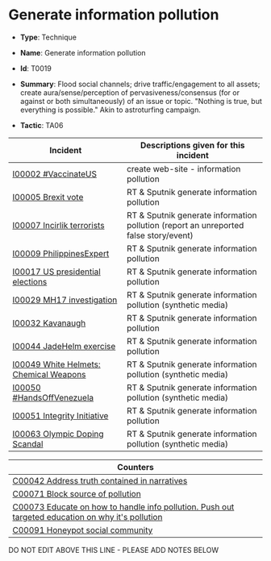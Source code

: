# Generate information pollution

* **Type**: Technique

* **Name**: Generate information pollution

* **Id**: T0019

* **Summary**: Flood social channels; drive traffic/engagement to all assets; create aura/sense/perception of pervasiveness/consensus (for or against or both simultaneously) of an issue or topic. "Nothing is true, but everything is possible." Akin to astroturfing campaign.

* **Tactic**: TA06


| Incident | Descriptions given for this incident |
| -------- | -------------------- |
| [I00002 #VaccinateUS](../incidents/I00002.md) | create web-site - information pollution |
| [I00005 Brexit vote](../incidents/I00005.md) | RT & Sputnik generate information pollution |
| [I00007 Incirlik terrorists](../incidents/I00007.md) | RT & Sputnik generate information pollution (report an unreported false story/event) |
| [I00009 PhilippinesExpert](../incidents/I00009.md) | RT & Sputnik generate information pollution  |
| [I00017 US presidential elections](../incidents/I00017.md) | RT & Sputnik generate information pollution |
| [I00029 MH17 investigation](../incidents/I00029.md) | RT & Sputnik generate information pollution (synthetic media) |
| [I00032 Kavanaugh](../incidents/I00032.md) | RT & Sputnik generate information pollution |
| [I00044 JadeHelm exercise](../incidents/I00044.md) | RT & Sputnik generate information pollution |
| [I00049 White Helmets: Chemical Weapons](../incidents/I00049.md) | RT & Sputnik generate information pollution (synthetic media) |
| [I00050 #HandsOffVenezuela](../incidents/I00050.md) | RT & Sputnik generate information pollution (synthetic media) |
| [I00051 Integrity Initiative](../incidents/I00051.md) | RT & Sputnik generate information pollution |
| [I00063 Olympic Doping Scandal](../incidents/I00063.md) | RT & Sputnik generate information pollution (synthetic media) |



| Counters |
| -------- |
| [C00042 Address truth contained in narratives](../counters/C00042.md) |
| [C00071 Block source of pollution](../counters/C00071.md) |
| [C00073 Educate on how to handle info pollution. Push out targeted education on why it's pollution](../counters/C00073.md) |
| [C00091 Honeypot social community](../counters/C00091.md) |


DO NOT EDIT ABOVE THIS LINE - PLEASE ADD NOTES BELOW